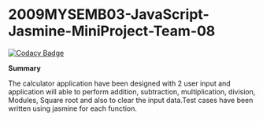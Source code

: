 # 2009MYSEMB03-JavaScript-Jasmine-MiniProject-Team-08

[![Codacy Badge](https://api.codacy.com/project/badge/Grade/1df64fb66b264c2084c2d0b3dcd981dd)](https://app.codacy.com/gh/99002675/2009MYSEMB03-JavaScript-Jasmine-MiniProject-Team-08?utm_source=github.com&utm_medium=referral&utm_content=99002675/2009MYSEMB03-JavaScript-Jasmine-MiniProject-Team-08&utm_campaign=Badge_Grade)


**Summary**

The calculator application have been designed with 2 user input and application will able to perform addition, subtraction, multiplication, division, Modules, Square root and also to clear the input data.Test cases have been written using jasmine for each function.
